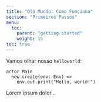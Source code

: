 ```yaml
---
title: "Olá Mundo: Como Funciona"
section: "Primeiros Passos"
menu:
  toc:
    parent: "getting-started"
    weight: 15
toc: true
---
```

Vamos olhar nosso `helloworld`:

```pony
actor Main
  new create(env: Env) =>
    env.out.print("Hello, world!")
```

Lorem ipsum dolor...
